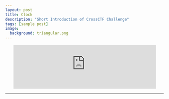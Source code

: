 ```yaml
---
layout: post
title: Clock
description: "Short Introduction of CrossCTF Challenge"
tags: [sample post]
image:
  background: triangular.png
---
```


<div style="text-align: center;">

<iframe src="https://free.timeanddate.com/countdown/i68uizge/n236/cf12/cm0/cu4/ct0/cs0/ca0/co1/cr0/ss0/cac000/cpc000/pcfff/tcfff/fs175/szw576/szh243/tatCrossCTF%20Quals%20in%20/tac000/tptTime%20since%20Quals%20started/tpc000/iso2018-05-19T13:00:00" allowTransparency="true" frameborder="0" width="453" height="140"></iframe>

</div>

---


